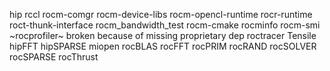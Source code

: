 hip
rccl
rocm-comgr
rocm-device-libs
rocm-opencl-runtime
rocr-runtime
roct-thunk-interface
rocm_bandwidth_test
rocm-cmake
rocminfo
rocm-smi
~rocprofiler~ broken because of missing proprietary dep 
roctracer
Tensile
hipFFT
hipSPARSE
miopen
rocBLAS
rocFFT
rocPRIM
rocRAND
rocSOLVER
rocSPARSE
rocThrust
